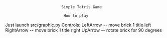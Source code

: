                              Simple Tetris Game

                              How to play
Just launch src/graphic.py
                              Controls:
LeftArrow -- move brick 1 title left
RightArrow -- move brick 1 title right
UpArrow -- rotate brick for 90 degrees
